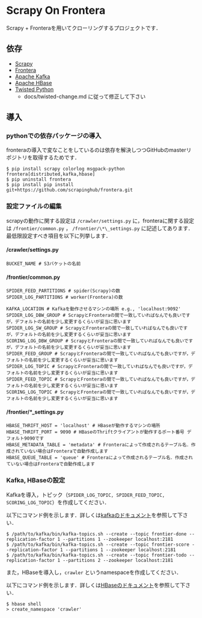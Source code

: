 # Scrapy On Frontera
Scrapy + Fronteraを用いてクローリングするプロジェクトです．

## 依存
- [Scrapy](https://github.com/scrapy/scrapy)
- [Frontera](https://github.com/scrapinghub/frontera)
- [Apache Kafka](https://kafka.apache.org/)
- [Apache HBase](https://hbase.apache.org/)
- [Twisted Python](https://twistedmatrix.com/trac/)
    - docs/twisted-change.md に従って修正して下さい

## 導入
### pythonでの依存パッケージの導入
fronteraの導入で変なことをしているのは依存を解決しつつGitHubのmasterリポジトリを取得するためです．

```
$ pip install scrapy colorlog msgpack-python frontera[distributed,kafka,hbase]
$ pip uninstall frontera
$ pip install pip install git+https://github.com/scrapinghub/frontera.git
```

### 設定ファイルの編集
scrapyの動作に関する設定は `/crawler/settings.py` に，fronteraに関する設定は `/frontier/common.py` ， `/frontier/\*\_settings.py` に記述してあります．
最低限設定すべき項目を以下に列挙します．

#### /crawler/settings.py
```
BUCKET_NAME # S3バケットの名前
```

#### /frontier/common.py
```
SPIDER_FEED_PARTITIONS # spider(Scrapy)の数
SPIDER_LOG_PARTITIONS # worker(Frontera)の数

KAFKA_LOCATION # Kafkaを動作させるマシンの場所 e.g., 'localhost:9092'
SPIDER_LOG_DBW_GROUP # ScrapyとFronteraの間で一致していればなんでも良いですが，デフォルトの名前を少し変更するくらいが妥当に思います
SPIDER_LOG_SW_GROUP # ScrapyとFronteraの間で一致していればなんでも良いですが，デフォルトの名前を少し変更するくらいが妥当に思います
SCORING_LOG_DBW_GROUP # ScrapyとFronteraの間で一致していればなんでも良いですが，デフォルトの名前を少し変更するくらいが妥当に思います
SPIDER_FEED_GROUP # ScrapyとFronteraの間で一致していればなんでも良いですが，デフォルトの名前を少し変更するくらいが妥当に思います
SPIDER_LOG_TOPIC # ScrapyとFronteraの間で一致していればなんでも良いですが，デフォルトの名前を少し変更するくらいが妥当に思います
SPIDER_FEED_TOPIC # ScrapyとFronteraの間で一致していればなんでも良いですが，デフォルトの名前を少し変更するくらいが妥当に思います
SCORING_LOG_TOPIC # ScrapyとFronteraの間で一致していればなんでも良いですが，デフォルトの名前を少し変更するくらいが妥当に思います
```

#### /frontier/\*\_settings.py
```
HBASE_THRIFT_HOST = 'localhost' # HBaseが動作するマシンの場所
HBASE_THRIFT_PORT = 9090 # HBaseのThriftクライアントが動作するポート番号 デフォルト9090です
HBASE_METADATA_TABLE = 'metadata' # Fronteraによって作成されるテーブル名．作成されていない場合はFronteraで自動作成します
HBASE_QUEUE_TABLE = 'queue' # Fronteraによって作成されるテーブル名．作成されていない場合はFronteraで自動作成します
```

### Kafka, HBaseの設定
Kafkaを導入，トピック（`SPIDER_LOG_TOPIC, SPIDER_FEED_TOPIC, SCORING_LOG_TOPIC`）を作成してください．

以下にコマンド例を示します．詳しくは[kafkaのドキュメント](https://kafka.apache.org/documentation/#quickstart)を参照して下さい．
```
$ /path/to/kafka/bin/kafka-topics.sh --create --topic frontier-done --replication-factor 1 --partitions 1 --zookeeper localhost:2181
$ /path/to/kafka/bin/kafka-topics.sh --create --topic frontier-score --replication-factor 1 --partitions 1 --zookeeper localhost:2181
$ /path/to/kafka/bin/kafka-topics.sh --create --topic frontier-todo --replication-factor 1 --partitions 2 --zookeeper localhost:2181
```

また，HBaseを導入し，`crawler` というnamespaceを作成してください．

以下にコマンド例を示します．詳しくは[HBaseのドキュメント](https://hbase.apache.org/book.html#_namespace)を参照して下さい．
```
$ hbase shell
> create_namespace 'crawler'
```
